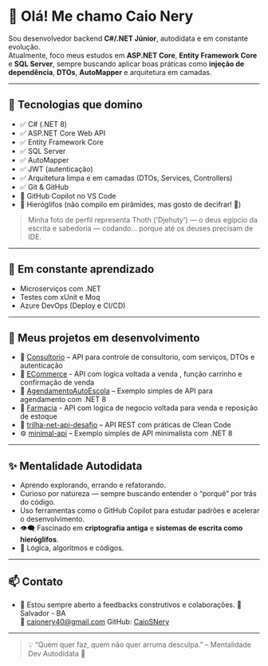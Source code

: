 # 👋 Olá! Me chamo Caio Nery

Sou desenvolvedor backend **C#/.NET Júnior**, autodidata e em constante evolução.  
Atualmente, foco meus estudos em **ASP.NET Core**, **Entity Framework Core** e **SQL Server**, sempre buscando aplicar boas práticas como **injeção de dependência**, **DTOs**, **AutoMapper** e arquitetura em camadas.

---

## 🧠 Tecnologias que domino

- ✅ C# (.NET 8)
- ✅ ASP.NET Core Web API
- ✅ Entity Framework Core
- ✅ SQL Server
- ✅ AutoMapper
- ✅ JWT (autenticação)
- ✅ Arquitetura limpa e em camadas (DTOs, Services, Controllers)
- ✅ Git & GitHub
- 🤖 GitHub Copilot no VS Code
- 🐍 Hieróglifos (não compilo em pirâmides, mas gosto de decifrar! 🏺)

> Minha foto de perfil representa Thoth ('Djehuty') — o deus egípcio da escrita e sabedoria — codando... porque até os deuses precisam de IDE.

---

## 🚀 Em constante aprendizado

- Microserviços com .NET
- Testes com xUnit e Moq
- Azure DevOps (Deploy e CI/CD)

---

## 📂 Meus projetos em desenvolvimento 

- 🔬 [Consultorio](https://github.com/CaioSNery/Consultorio_API) – API para controle de consultorio, com serviços, DTOs e autenticação
- 🛒 [ECommerce](https://github.com/CaioSNery/ECommerceAPI) - API com logica voltada a venda , função carrinho e confirmação de venda
- 🚗 [AgendamentoAutoEscola](https://github.com/CaioSNery/AgendamentoAutoEscolaProva) – Exemplo simples de API para agendamento com .NET 8
- 💊 [Farmacia](https://github.com/CaioSNery/FarmaciaAPI) - API com logica de negocio voltada para venda e reposição de estoque 
- 🔧 [trilha-net-api-desafio](https://github.com/CaioSNery/trilha-net-api-desafio) – API REST com práticas de Clean Code
- ⚙️ [minimal-api](https://github.com/CaioSNery/minimal-api) – Exemplo simples de API minimalista com .NET 8

---
## ✨ Mentalidade Autodidata

- Aprendo explorando, errando e refatorando.
- Curioso por natureza — sempre buscando entender o “porquê” por trás do código.
- Uso ferramentas como o GitHub Copilot para estudar padrões e acelerar o desenvolvimento.
- 👁️‍🗨️ Fascinado em **criptografia antiga** e **sistemas de escrita como hieróglifos**.
- 🧠 Lógica, algoritmos e códigos.


---

## 📫 Contato

- 💬 Estou sempre aberto a feedbacks construtivos e colaborações.
📍 Salvador - BA  
📧 caionery40@gmail.com
GitHub: [CaioSNery](https://github.com/CaioSNery)

---

> 💡 “Quem quer faz, quem não quer arruma desculpa.” – Mentalidade Dev Autodidata 🚀
